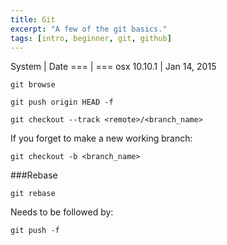 ```yaml
---
title: Git
excerpt: "A few of the git basics."
tags: [intro, beginner, git, github]
---
```


System | Date
=== | ===
osx 10.10.1 | Jan 14, 2015

```
git browse
```

```
git push origin HEAD -f
```

```
git checkout --track <remote>/<branch_name>
```

If you forget to make a new working branch:

```
git checkout -b <branch_name>
```

###Rebase

```
git rebase
```

Needs to be followed by:

```
git push -f
```
